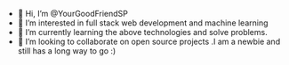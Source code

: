 - 👋 Hi, I’m @YourGoodFriendSP
- 👀 I’m interested in full stack web development and machine learning
- 🌱 I’m currently learning the above technologies and solve problems.
- 💞️ I’m looking to collaborate on open source projects .I am a newbie and still has a long way to go :)

<!---
YourGoodFriendSP/YourGoodFriendSP is a ✨ special ✨ repository because its `README.md` (this file) appears on your GitHub profile.
You can click the Preview link to take a look at your changes.
--->
